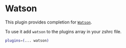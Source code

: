 # Watson

This plugin provides completion for
[`Watson`](https://tailordev.github.io/Watson/).

To use it add `watson` to the plugins array in your zshrc file.

```zsh
plugins=(... watson)
```
